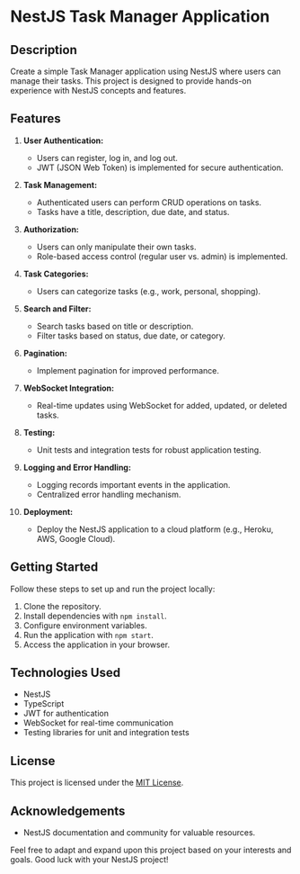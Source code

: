 # NestJS Task Manager Application

## Description

Create a simple Task Manager application using NestJS where users can manage their tasks. This project is designed to provide hands-on experience with NestJS concepts and features.

## Features

1. **User Authentication:**
   - Users can register, log in, and log out.
   - JWT (JSON Web Token) is implemented for secure authentication.

2. **Task Management:**
   - Authenticated users can perform CRUD operations on tasks.
   - Tasks have a title, description, due date, and status.

3. **Authorization:**
   - Users can only manipulate their own tasks.
   - Role-based access control (regular user vs. admin) is implemented.

4. **Task Categories:**
   - Users can categorize tasks (e.g., work, personal, shopping).

5. **Search and Filter:**
   - Search tasks based on title or description.
   - Filter tasks based on status, due date, or category.

6. **Pagination:**
   - Implement pagination for improved performance.

7. **WebSocket Integration:**
   - Real-time updates using WebSocket for added, updated, or deleted tasks.

8. **Testing:**
   - Unit tests and integration tests for robust application testing.

9. **Logging and Error Handling:**
   - Logging records important events in the application.
   - Centralized error handling mechanism.

10. **Deployment:**
    - Deploy the NestJS application to a cloud platform (e.g., Heroku, AWS, Google Cloud).

## Getting Started

Follow these steps to set up and run the project locally:

1. Clone the repository.
2. Install dependencies with `npm install`.
3. Configure environment variables.
4. Run the application with `npm start`.
5. Access the application in your browser.

## Technologies Used

- NestJS
- TypeScript
- JWT for authentication
- WebSocket for real-time communication
- Testing libraries for unit and integration tests

## License

This project is licensed under the [MIT License](LICENSE).

## Acknowledgements

- NestJS documentation and community for valuable resources.

Feel free to adapt and expand upon this project based on your interests and goals. Good luck with your NestJS project!
